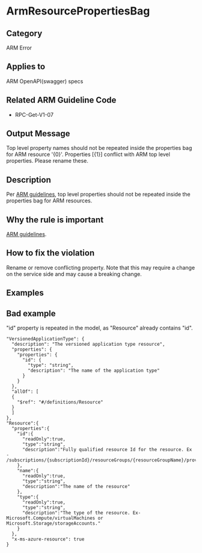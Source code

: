 # ArmResourcePropertiesBag

## Category

ARM Error

## Applies to

ARM OpenAPI(swagger) specs

## Related ARM Guideline Code

- RPC-Get-V1-07

## Output Message

Top level property names should not be repeated inside the properties bag for ARM resource '{0}'. Properties [{1}] conflict with ARM top level properties. Please rename these.

## Description

Per [ARM guidelines](https://github.com/Azure/azure-resource-manager-rpc/blob/master/v1.0/resource-api-reference.md), top level properties should not be repeated inside the properties bag for ARM resources.

## Why the rule is important

[ARM guidelines](https://github.com/Azure/azure-resource-manager-rpc/blob/master/v1.0/resource-api-reference.md).

## How to fix the violation

Rename or remove conflicting property. Note that this may require a change on the service side and may cause a breaking change.

## Examples

## Bad example

"id" property is repeated in the model, as "Resource" already contains "id".

```json5
"VersionedApplicationType": {
  "description": "The versioned application type resource",
  "properties": {
    "properties": {
      "id": {
        "type": "string",
        "description": "The name of the application type"
      }
    }
  },
  "allOf": [
  {
    "$ref": "#/definitions/Resource"
  }
  ]
},
"Resource":{
  "properties":{
    "id":{
      "readOnly":true,
      "type":"string",
      "description":"Fully qualified resource Id for the resource. Ex - /subscriptions/{subscriptionId}/resourceGroups/{resourceGroupName}/providers/{resourceProviderNamespace}/{resourceType}/{resourceName}"
    },
    "name":{
      "readOnly":true,
      "type":"string",
      "description":"The name of the resource"
    },
    "type":{
      "readOnly":true,
      "type":"string",
      "description":"The type of the resource. Ex- Microsoft.Compute/virtualMachines or Microsoft.Storage/storageAccounts."
    }
  },
  "x-ms-azure-resource": true
}
```
